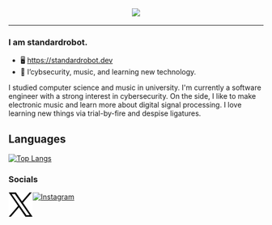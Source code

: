 <div id="header" align="center">
  <img src="https://avatars.githubusercontent.com/u/76852249?v=4" width="100"/>
</div>

---

### I am standardrobot.

- 🖥️ https://standardrobot.dev
- 🔭 I’cybsecurity, music, and learning new technology. 

I studied computer science and music in university. I'm currently a software engineer with a strong interest in cybersecurity. On the side, I like to make electronic music and learn more about digital signal processing. I love learning new things via trial-by-fire and despise ligatures.

## Languages
[![Top Langs](https://github-readme-stats.vercel.app/api/top-langs/?username=stdrobot&show_icons=true&theme=react&card_width=475)](https://github.com/stdrobot/github-readme-stats)

### Socials
<div style="display: flex">
<a href="https://twitter.com/standard_robot"><img src="https://github.com/devicons/devicon/blob/master/icons/twitter/twitter-original.svg" width="48" height="48" alt="Twitter" /></a>
<a href="https://instagram.com/standardrobot.wav"><img src="https://upload.wikimedia.org/wikipedia/commons/9/95/Instagram_logo_2022.svg" width="48" height="48" alt="Instagram" /></a>
</div>
